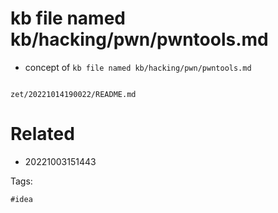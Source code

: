 # kb file named kb/hacking/pwn/pwntools.md

- concept of `kb file named kb/hacking/pwn/pwntools.md`

```
```

` zet/20221014190022/README.md `

# Related

- 20221003151443

Tags:

    #idea
